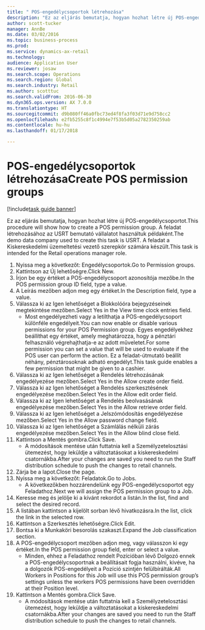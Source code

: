 ```yaml
--- 
title: " POS-engedélycsoportok létrehozása"
description: "Ez az eljárás bemutatja, hogyan hozhat létre új POS-engedélycsoportot."
author: scott-tucker
manager: AnnBe
ms.date: 03/02/2016
ms.topic: business-process
ms.prod: 
ms.service: dynamics-ax-retail
ms.technology: 
audience: Application User
ms.reviewer: josaw
ms.search.scope: Operations
ms.search.region: Global
ms.search.industry: Retail
ms.author: scotttuc
ms.search.validFrom: 2016-06-30
ms.dyn365.ops.version: AX 7.0.0
ms.translationtype: HT
ms.sourcegitcommit: d9b080ff46a0fbc73ed4f8fa3f03d71e9d758cc2
ms.openlocfilehash: e2fb5255c8f1c4994e7f53b5d05a2782350259ab
ms.contentlocale: hu-hu
ms.lasthandoff: 01/17/2018

---
```

# <a name="create-pos-permission-groups"></a><span data-ttu-id="97969-103"> POS-engedélycsoportok létrehozása</span><span class="sxs-lookup"><span data-stu-id="97969-103">Create POS permission groups</span></span>

[!include[task guide banner](../includes/task-guide-banner.md)]

<span data-ttu-id="97969-104">Ez az eljárás bemutatja, hogyan hozhat létre új POS-engedélycsoportot.</span><span class="sxs-lookup"><span data-stu-id="97969-104">This procedure will show how to create a POS permission group.</span></span> <span data-ttu-id="97969-105">A feladat létrehozásához az USRT bemutató vállalatot használtuk példaként.</span><span class="sxs-lookup"><span data-stu-id="97969-105">The demo data company used to create this task is USRT.</span></span> <span data-ttu-id="97969-106">A feladat a Kiskereskedelmi üzemeltetési vezető szerepkör számára készült.</span><span class="sxs-lookup"><span data-stu-id="97969-106">This task is intended for the Retail operations manager role.</span></span>

1. <span data-ttu-id="97969-107">Nyissa meg a következőt: Engedélycsoportok.</span><span class="sxs-lookup"><span data-stu-id="97969-107">Go to Permission groups.</span></span>
2. <span data-ttu-id="97969-108">Kattintson az Új lehetőségre.</span><span class="sxs-lookup"><span data-stu-id="97969-108">Click New.</span></span>
3. <span data-ttu-id="97969-109">Írjon be egy értéket a POS-engedélycsoport azonosítója mezőbe.</span><span class="sxs-lookup"><span data-stu-id="97969-109">In the POS permission group ID field, type a value.</span></span>
4. <span data-ttu-id="97969-110">A Leírás mezőben adjon meg egy értéket.</span><span class="sxs-lookup"><span data-stu-id="97969-110">In the Description field, type a value.</span></span>
5. <span data-ttu-id="97969-111">Válassza ki az Igen lehetőséget a Blokkolóóra bejegyzéseinek megtekintése mezőben.</span><span class="sxs-lookup"><span data-stu-id="97969-111">Select Yes in the View time clock entries field.</span></span>
    * <span data-ttu-id="97969-112">Most engedélyezheti vagy a letilthatja a POS-engedélycsoport különféle engedélyeit.</span><span class="sxs-lookup"><span data-stu-id="97969-112">You can now enable or disable various permissions for your POS Permission group.</span></span> <span data-ttu-id="97969-113">Egyes engedélyekhez beállíthat egy értéket, amely meghatározza, hogy a pénztári felhasználó végrehajthatja-e az adott műveletet.</span><span class="sxs-lookup"><span data-stu-id="97969-113">For some permission you can set a value that will be used to evaluate if the POS user can perform the action.</span></span>  <span data-ttu-id="97969-114">Ez a feladat-útmutató beállít néhány, pénztárosoknak adható engedélyt.</span><span class="sxs-lookup"><span data-stu-id="97969-114">This task guide enables a few permission that might be given to a cashier.</span></span>  
6. <span data-ttu-id="97969-115">Válassza ki az Igen lehetőséget a Rendelés létrehozásának engedélyezése mezőben.</span><span class="sxs-lookup"><span data-stu-id="97969-115">Select Yes in the Allow create order field.</span></span>
7. <span data-ttu-id="97969-116">Válassza ki az Igen lehetőséget a Rendelés szerkesztésének engedélyezése mezőben.</span><span class="sxs-lookup"><span data-stu-id="97969-116">Select Yes in the Allow edit order field.</span></span>
8. <span data-ttu-id="97969-117">Válassza ki az Igen lehetőséget a Rendelés beolvasásának engedélyezése mezőben.</span><span class="sxs-lookup"><span data-stu-id="97969-117">Select Yes in the Allow retrieve order field.</span></span>
9. <span data-ttu-id="97969-118">Válassza ki az Igen lehetőséget a Jelszómódosítás engedélyezése mezőben.</span><span class="sxs-lookup"><span data-stu-id="97969-118">Select Yes in the Allow password change field.</span></span>
10. <span data-ttu-id="97969-119">Válassza ki az Igen lehetőséget a Számlálás nélküli zárás engedélyezése mezőben.</span><span class="sxs-lookup"><span data-stu-id="97969-119">Select Yes in the Allow blind close field.</span></span>
11. <span data-ttu-id="97969-120">Kattintson a Mentés gombra.</span><span class="sxs-lookup"><span data-stu-id="97969-120">Click Save.</span></span>
    * <span data-ttu-id="97969-121">A módosítások mentése után futtatnia kell a Személyzetelosztási ütemezést, hogy leküldje a változtatásokat a kiskereskedelmi csatornákba.</span><span class="sxs-lookup"><span data-stu-id="97969-121">After your changes are saved you need to run the Staff distribution schedule to push the changes to retail channels.</span></span>  
12. <span data-ttu-id="97969-122">Zárja be a lapot.</span><span class="sxs-lookup"><span data-stu-id="97969-122">Close the page.</span></span>
13. <span data-ttu-id="97969-123">Nyissa meg a következőt: Feladatok.</span><span class="sxs-lookup"><span data-stu-id="97969-123">Go to Jobs.</span></span>
    * <span data-ttu-id="97969-124">A következőkben hozzárendelünk egy POS-engedélycsoportot egy Feladathoz.</span><span class="sxs-lookup"><span data-stu-id="97969-124">Next we will assign the POS permission group to a Job.</span></span>  
14. <span data-ttu-id="97969-125">Keresse meg és jelölje ki a kívánt rekordot a listán.</span><span class="sxs-lookup"><span data-stu-id="97969-125">In the list, find and select the desired record.</span></span>
15. <span data-ttu-id="97969-126">A listában kattintson a kijelölt sorban lévő hivatkozásra.</span><span class="sxs-lookup"><span data-stu-id="97969-126">In the list, click the link in the selected row.</span></span>
16. <span data-ttu-id="97969-127">Kattintson a Szerkesztés lehetőségre.</span><span class="sxs-lookup"><span data-stu-id="97969-127">Click Edit.</span></span>
17. <span data-ttu-id="97969-128">Bontsa ki a Munkaköri besorolás szakaszt.</span><span class="sxs-lookup"><span data-stu-id="97969-128">Expand the Job classification section.</span></span>
18. <span data-ttu-id="97969-129">A POS-engedélycsoport mezőben adjon meg, vagy válasszon ki egy értéket.</span><span class="sxs-lookup"><span data-stu-id="97969-129">In the POS permission group field, enter or select a value.</span></span>
    * <span data-ttu-id="97969-130">Minden, ehhez a Feladathoz rendelt Pozícióban lévő Dolgozó ennek a POS-engedélycsoportnak a beállításait fogja használni, kivéve, ha a dolgozók POS-engedélyeit a Pozíció szintjén felülbírálták.</span><span class="sxs-lookup"><span data-stu-id="97969-130">All Workers in Positions for this Job will use this POS permission group’s settings unless the workers POS permissions have been overridden at their Position level.</span></span>  
19. <span data-ttu-id="97969-131">Kattintson a Mentés gombra.</span><span class="sxs-lookup"><span data-stu-id="97969-131">Click Save.</span></span>
    * <span data-ttu-id="97969-132">A módosítások mentése után futtatnia kell a Személyzetelosztási ütemezést, hogy leküldje a változtatásokat a kiskereskedelmi csatornákba.</span><span class="sxs-lookup"><span data-stu-id="97969-132">After your changes are saved you need to run the Staff distribution schedule to push the changes to retail channels.</span></span>  


